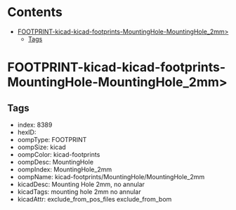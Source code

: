 



Contents
========

* [FOOTPRINT-kicad-kicad-footprints-MountingHole-MountingHole_2mm>](#footprint-kicad-kicad-footprints-mountinghole-mountinghole_2mm)
	* [Tags](#tags)

# FOOTPRINT-kicad-kicad-footprints-MountingHole-MountingHole_2mm>

## Tags

- index: 8389
- hexID: 
- oompType: FOOTPRINT
- oompSize: kicad
- oompColor: kicad-footprints
- oompDesc: MountingHole
- oompIndex: MountingHole_2mm
- oompName: kicad-footprints/MountingHole/MountingHole_2mm
- kicadDesc: Mounting Hole 2mm, no annular
- kicadTags: mounting hole 2mm no annular
- kicadAttr: exclude_from_pos_files exclude_from_bom
